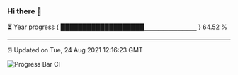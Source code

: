 ### Hi there 👋

⏳ Year progress { ███████████████████▁▁▁▁▁▁▁▁▁▁▁ } 64.52 %

---

⏰ Updated on Tue, 24 Aug 2021 12:16:23 GMT

![Progress Bar CI](https://github.com/liununu/liununu/workflows/Progress%20Bar%20CI/badge.svg)
